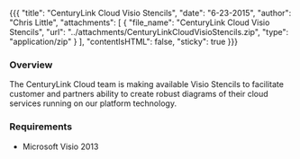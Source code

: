 {{{
  "title": "CenturyLink Cloud Visio Stencils",
  "date": "6-23-2015",
  "author": "Chris Little",
  "attachments": [
    {
      "file_name": "CenturyLink Cloud Visio Stencils",
      "url": "../attachments/CenturyLinkCloudVisioStencils.zip",
      "type": "application/zip"
    }
  ],
  "contentIsHTML": false,
  "sticky": true
}}}

### Overview
The CenturyLink Cloud team is making available Visio Stencils to facilitate customer and partners ability to create robust diagrams of their cloud services running on our platform technology.

### Requirements
* Microsoft Visio 2013
